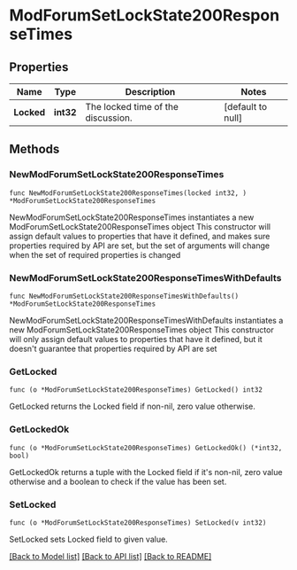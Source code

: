 # ModForumSetLockState200ResponseTimes

## Properties

Name | Type | Description | Notes
------------ | ------------- | ------------- | -------------
**Locked** | **int32** | The locked time of the discussion. | [default to null]

## Methods

### NewModForumSetLockState200ResponseTimes

`func NewModForumSetLockState200ResponseTimes(locked int32, ) *ModForumSetLockState200ResponseTimes`

NewModForumSetLockState200ResponseTimes instantiates a new ModForumSetLockState200ResponseTimes object
This constructor will assign default values to properties that have it defined,
and makes sure properties required by API are set, but the set of arguments
will change when the set of required properties is changed

### NewModForumSetLockState200ResponseTimesWithDefaults

`func NewModForumSetLockState200ResponseTimesWithDefaults() *ModForumSetLockState200ResponseTimes`

NewModForumSetLockState200ResponseTimesWithDefaults instantiates a new ModForumSetLockState200ResponseTimes object
This constructor will only assign default values to properties that have it defined,
but it doesn't guarantee that properties required by API are set

### GetLocked

`func (o *ModForumSetLockState200ResponseTimes) GetLocked() int32`

GetLocked returns the Locked field if non-nil, zero value otherwise.

### GetLockedOk

`func (o *ModForumSetLockState200ResponseTimes) GetLockedOk() (*int32, bool)`

GetLockedOk returns a tuple with the Locked field if it's non-nil, zero value otherwise
and a boolean to check if the value has been set.

### SetLocked

`func (o *ModForumSetLockState200ResponseTimes) SetLocked(v int32)`

SetLocked sets Locked field to given value.



[[Back to Model list]](../README.md#documentation-for-models) [[Back to API list]](../README.md#documentation-for-api-endpoints) [[Back to README]](../README.md)


